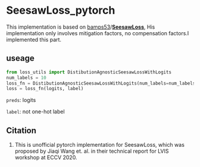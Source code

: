 # SeesawLoss_pytorch

This implementation is based on [bamps53](https://github.com/bamps53)/**[SeesawLoss](https://github.com/bamps53/SeesawLoss)**, His implementation only involves mitigation factors, no compensation factors.I implemented this part.

## useage

```python
from loss_utils import DistibutionAgnosticSeesawLossWithLogits
num_labels = 10
loss_fn = DistibutionAgnosticSeesawLossWithLogits(num_labels=num_labels)
loss = loss_fn(logits, label)
```

`preds`: logits

`label`: not one-hot label

## Citation

1. This is unofficial pytorch implementation for SeesawLoss, which was proposed by Jiaqi Wang et. al. in their technical report for LVIS workshop at ECCV 2020.
